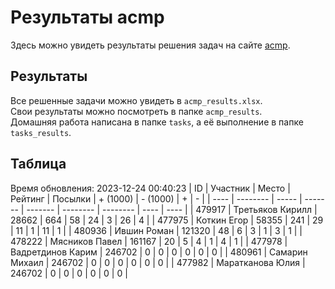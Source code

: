 # Результаты acmp
Здесь можно увидеть результаты решения задач на сайте [acmp](https://acmp.ru). 

## Результаты
Все решенные задачи можно увидеть в `acmp_results.xlsx`.   
Свои результаты можно посмотреть в папке `acmp_results`.  
Домашняя работа написана в папке `tasks`, а её выполнение в папке `tasks_results`.

## Таблица
Время обновления: 2023-12-24 00:40:23
| ID   | Участник | Место | Рейтинг | Посылки | + (1000) | - (1000) | +    | -    |
| ---- | -------- | ----- | ------- | ------- | -------- | -------- | ---- | ---- |
| 479917 | Третьяков Кирилл | 28662 | 664 | 58 | 24 | 3 | 26 | 4 |
| 477975 | Коткин Егор | 58355 | 241 | 29 | 11 | 1 | 11 | 1 |
| 480936 | Ившин Роман | 121320 | 48 | 6 | 3 | 1 | 3 | 1 |
| 478222 | Мясников Павел | 161167 | 20 | 5 | 4 | 1 | 4 | 1 |
| 477978 | Вадретдинов Карим | 246702 | 0 | 0 | 0 | 0 | 0 | 0 |
| 480961 | Самарин Михаил | 246702 | 0 | 0 | 0 | 0 | 0 | 0 |
| 477982 | Маратканова Юлия | 246702 | 0 | 0 | 0 | 0 | 0 | 0 |
